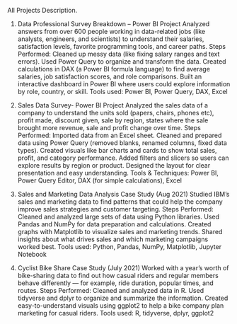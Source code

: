 All Projects Description.
1. Data Professional Survey Breakdown – Power BI Project 
Analyzed answers from over 600 people working in data-related jobs (like analysts, engineers, and scientists) to understand their salaries, satisfaction levels, favorite programming tools, and career paths.
Steps Performed:
Cleaned up messy data (like fixing salary ranges and text errors).
Used Power Query to organize and transform the data.
Created calculations in DAX (a Power BI formula language) to find average salaries, job satisfaction scores, and role comparisons.
Built an interactive dashboard in Power BI where users could explore information by role, country, or skill.
Tools used: Power BI, Power Query, DAX, Excel

2. Sales Data Survey- Power BI Project
Analyzed the sales data of a company to understand the units sold (papers, chairs, phones etc), profit made, discount given, sale by region, states where the sale brought more revenue, sale and profit change over time.
Steps Performed:
Imported data from an Excel sheet.
Cleaned and prepared data using Power Query (removed blanks, renamed columns, fixed data types).
Created visuals like bar charts and cards to show total sales, profit, and category performance.
Added filters and slicers so users can explore results by region or product.
Designed the layout for clear presentation and easy understanding.
Tools & Techniques: Power BI, Power Query Editor, DAX (for simple calculations), Excel

3. Sales and Marketing Data Analysis Case Study (Aug 2021)
Studied IBM’s sales and marketing data to find patterns that could help the company improve sales strategies and customer targeting.
Steps Performed:
Cleaned and analyzed large sets of data using Python libraries.
Used Pandas and NumPy for data preparation and calculations.
Created graphs with Matplotlib to visualize sales and marketing trends.
Shared insights about what drives sales and which marketing campaigns worked best.
Tools used: Python, Pandas, NumPy, Matplotlib, Jupyter Notebook

4. Cyclist Bike Share Case Study (July 2021)
Worked with a year’s worth of bike-sharing data to find out how casual riders and regular members behave differently — for example, ride duration, popular times, and routes.
Steps Performed:
Cleaned and analyzed data in R.
Used tidyverse and dplyr to organize and summarize the information.
Created easy-to-understand visuals using ggplot2 to help a bike company plan marketing for casual riders.
Tools used: R, tidyverse, dplyr, ggplot2
